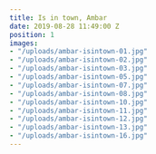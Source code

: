 ```yaml
---
title: Is in town, Ambar
date: 2019-08-28 11:49:00 Z
position: 1
images:
- "/uploads/ambar-isintown-01.jpg"
- "/uploads/ambar-isintown-02.jpg"
- "/uploads/ambar-isintown-03.jpg"
- "/uploads/ambar-isintown-05.jpg"
- "/uploads/ambar-isintown-07.jpg"
- "/uploads/ambar-isintown-08.jpg"
- "/uploads/ambar-isintown-10.jpg"
- "/uploads/ambar-isintown-11.jpg"
- "/uploads/ambar-isintown-12.jpg"
- "/uploads/ambar-isintown-13.jpg"
- "/uploads/ambar-isintown-16.jpg"
---
```


